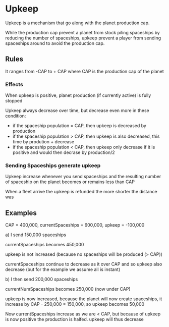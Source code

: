 # Upkeep

Upkeep is a mechanism that go along with the planet production cap.

While the production cap prevent a planet from stock piling spaceships by reducing the number of spaceships, upkeep prevent a player from sending spaceships around to avoid the production cap.

## Rules

It ranges from -CAP to + CAP where CAP is the production cap of the planet&#x20;

### Effects

When upkeep is positive, planet production (if currently active) is fully stopped

Upkeep always decrease over time, but decrease even more in these condition:&#x20;

* if the spaceship population = CAP, then upkeep is decreased by production
* if the spaceship population > CAP, then upkeep is also decreased, this time by prodution + decrease
* if the spaceship population < CAP, then upkeep only decrease if it is positive and would then decrase by production/2

### Sending Spaceships generate upkeep

Upkeep increase whenever you send spaceships and the resulting number of spaceship on the planet becomes or remains less than CAP

When a fleet arrive the upkeep is refunded the more shorter the distance was

## Examples

CAP = 400,000, currentSpaceships = 600,000, upkeep = -100,000

a) I send 150,000 spaceships

currentSpaceships becomes 450,000

upkeep is not increased (because no spaceships will be produced (> CAP))

currentSpaceships continue to decrease as it over CAP and so upkeep also decrease (but for the example we assume all is instant)

b) I then send 200,000 spaceships

currentNumSpaceships becomes 250,000 (now under CAP)

upkeep is now increased, because the planet will now create spaceships, it increase by CAP - 250,000 = 150,000, so upkeep becomes 50,000

Now currentSpaceships increase as we are < CAP, but because of upkeep is now positive the production is halfed. upkeep will thus decrease

###

